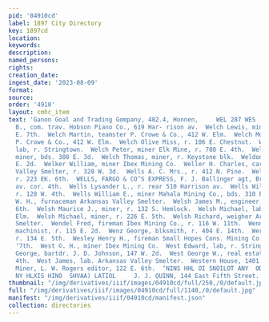 ```yaml
---
pid: '04910cd'
label: 1897 City Directory
key: 1897cd
location: 
keywords: 
description: 
named_persons: 
rights: 
creation_date: 
ingest_date: '2023-08-09'
format: 
source: 
order: '4910'
layout: cmhc_item
text: 'Ganon Goal and Trading Gompany, 482.4, Honnen,     WEL 287 WES     Welch Eustace
  B., com. trav. Hobson Piano Co., 619 Har- rison av.  Welch Lewis, miner, r. 617
  E. 7th.  Welch Martin, teamster P. Crowe & Co., 412 W. Elm.  Welch Morgan, teamster
  P. Crowe & Co., 412 W. Elm.  Welch Olive Miss, r. 106 E. Chestnut.  Welch Patrick,
  lab, r. Stringtown.  Welch Peter, miner Elk Mine, r. 708 E. 4th.  Welch Riehard,
  miner, bds. 308 E. 3d.  Welch Thomas, miner, r. Keystone blk.  Weldon Mine, head
  E. 2d.  Welker William, miner Ibex Mining Co.  Weller H. Charles, carpenter Arkansas
  Valley Smelter, r. 328 W. 3d.  Wells A. C. Mrs., r. 412 N. Pine.  Wells Eva Mrs.,
  r. 223 EK. 6th.  WELLS, FARGO & CO’S EXPRESS, F. J. Ballinger agt, Breene blk, Harrison
  av. cor. 4th.  Wells Lysander L., r. rear 510 Harrison av.  Wells William, carpenter,
  r. 128 W. 4th.  Wells William E., miner Mahala Mining Co., bds. 310 E. 6th.  Wells
  W. H., furnaceman Arkansas Valley Smelter.  Welsh James M., engineer, r. 529 E.
  6th.  Welsh Maurice J., miner, r. 132 S. Hemlock.  Welsh Michael, lab, r. 723 W.
  Elm.  Welsh Michael, miner, r. 226 E. 5th.  Welsh Richard, weigher Arkansas Valley
  Smelter.  Wendel Fred, fireman Ibex Mining Co., r. 116 W. 11th.  Wenner Ira H.,
  machinist, r. 115 E. 2d.  Wenz George, blksmith, r. 404 E. 14th.  Werts Elmer, engineer,
  r. 134 E. 5th.  Wesley Henry H., fireman Small Hopes Cons. Mining Co., r. 139 W.
  ‘7th.  West ©. H., miner Ibex Mining Co.  West Edward, lab, r. Stringtown.  West
  George, bartdr. J. D. Johnson, 147 W. 2d.  West George W., real estate, r. 414 W.
  4th.  West James, lab. Arkansas Valley Smelter.  Western House, 1401 N. Poplar.  Western
  Miner, L. W. Rogers editor, 122 E. 6th.  ‘NINS HHL OI SNOILOT ANY  OD $d 38078 3H  “AVId0d
  NY HLXIS HINO  SHVAA) LATIOL     J. J. QUINN, 144 East Fifth Street. GRAINING '
thumbnail: "/img/derivatives/iiif/images/04910cd/full/250,/0/default.jpg"
full: "/img/derivatives/iiif/images/04910cd/full/1140,/0/default.jpg"
manifest: "/img/derivatives/iiif/04910cd/manifest.json"
collection: directories
---
```

